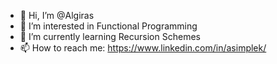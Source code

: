 - 👋 Hi, I’m @Algiras
- 👀 I’m interested in Functional Programming
- 🌱 I’m currently learning Recursion Schemes
- 📫 How to reach me: https://www.linkedin.com/in/asimplek/

<!---
Algiras/Algiras is a ✨ special ✨ repository because its `README.md` (this file) appears on your GitHub profile.
You can click the Preview link to take a look at your changes.
--->
